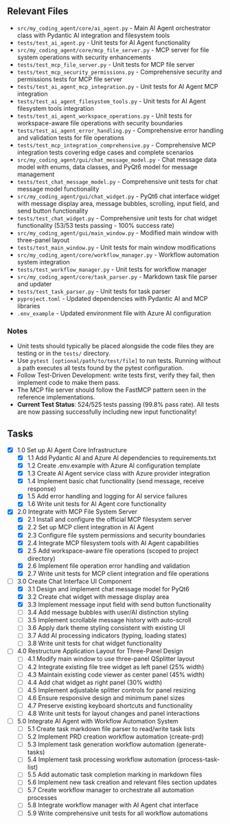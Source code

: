 ## Relevant Files

- `src/my_coding_agent/core/ai_agent.py` - Main AI Agent orchestrator class with Pydantic AI integration and filesystem tools
- `tests/test_ai_agent.py` - Unit tests for AI Agent functionality
- `src/my_coding_agent/core/mcp_file_server.py` - MCP server for file system operations with security enhancements
- `tests/test_mcp_file_server.py` - Unit tests for MCP file server
- `tests/test_mcp_security_permissions.py` - Comprehensive security and permissions tests for MCP file server
- `tests/test_ai_agent_mcp_integration.py` - Unit tests for AI Agent MCP integration
- `tests/test_ai_agent_filesystem_tools.py` - Unit tests for AI Agent filesystem tools integration
- `tests/test_ai_agent_workspace_operations.py` - Unit tests for workspace-aware file operations with security boundaries
- `tests/test_ai_agent_error_handling.py` - Comprehensive error handling and validation tests for file operations
- `tests/test_mcp_integration_comprehensive.py` - Comprehensive MCP integration tests covering edge cases and complete scenarios
- `src/my_coding_agent/gui/chat_message_model.py` - Chat message data model with enums, data classes, and PyQt6 model for message management
- `tests/test_chat_message_model.py` - Comprehensive unit tests for chat message model functionality
- `src/my_coding_agent/gui/chat_widget.py` - PyQt6 chat interface widget with message display area, message bubbles, scrolling, input field, and send button functionality
- `tests/test_chat_widget.py` - Comprehensive unit tests for chat widget functionality (53/53 tests passing - 100% success rate)
- `src/my_coding_agent/gui/main_window.py` - Modified main window with three-panel layout
- `tests/test_main_window.py` - Unit tests for main window modifications
- `src/my_coding_agent/core/workflow_manager.py` - Workflow automation system integration
- `tests/test_workflow_manager.py` - Unit tests for workflow manager
- `src/my_coding_agent/core/task_parser.py` - Markdown task file parser and updater
- `tests/test_task_parser.py` - Unit tests for task parser
- `pyproject.toml` - Updated dependencies with Pydantic AI and MCP libraries
- `.env_example` - Updated environment file with Azure AI configuration

### Notes

- Unit tests should typically be placed alongside the code files they are testing or in the `tests/` directory.
- Use `pytest [optional/path/to/test/file]` to run tests. Running without a path executes all tests found by the pytest configuration.
- Follow Test-Driven Development: write tests first, verify they fail, then implement code to make them pass.
- The MCP file server should follow the FastMCP pattern seen in the reference implementations.
- **Current Test Status**: 524/525 tests passing (99.8% pass rate). All tests are now passing successfully including new input functionality!

## Tasks

- [x] 1.0 Set up AI Agent Core Infrastructure
  - [x] 1.1 Add Pydantic AI and Azure AI dependencies to requirements.txt
  - [x] 1.2 Create .env.example with Azure AI configuration template
  - [x] 1.3 Create AI Agent service class with Azure provider integration
  - [x] 1.4 Implement basic chat functionality (send message, receive response)
  - [x] 1.5 Add error handling and logging for AI service failures
  - [x] 1.6 Write unit tests for AI Agent core functionality

- [x] 2.0 Integrate with MCP File System Server
  - [x] 2.1 Install and configure the official MCP filesystem server
  - [x] 2.2 Set up MCP client integration in AI Agent
  - [x] 2.3 Configure file system permissions and security boundaries
  - [x] 2.4 Integrate MCP filesystem tools with AI Agent capabilities
  - [x] 2.5 Add workspace-aware file operations (scoped to project directory)
  - [x] 2.6 Implement file operation error handling and validation
  - [x] 2.7 Write unit tests for MCP client integration and file operations

- [ ] 3.0 Create Chat Interface UI Component
  - [x] 3.1 Design and implement chat message model for PyQt6
  - [x] 3.2 Create chat widget with message display area
  - [x] 3.3 Implement message input field with send button functionality
  - [ ] 3.4 Add message bubbles with user/AI distinction styling
  - [ ] 3.5 Implement scrollable message history with auto-scroll
  - [ ] 3.6 Apply dark theme styling consistent with existing UI
  - [ ] 3.7 Add AI processing indicators (typing, loading states)
  - [ ] 3.8 Write unit tests for chat widget functionality

- [ ] 4.0 Restructure Application Layout for Three-Panel Design
  - [ ] 4.1 Modify main window to use three-panel QSplitter layout
  - [ ] 4.2 Integrate existing file tree widget as left panel (25% width)
  - [ ] 4.3 Maintain existing code viewer as center panel (45% width)
  - [ ] 4.4 Add chat widget as right panel (30% width)
  - [ ] 4.5 Implement adjustable splitter controls for panel resizing
  - [ ] 4.6 Ensure responsive design and minimum panel sizes
  - [ ] 4.7 Preserve existing keyboard shortcuts and functionality
  - [ ] 4.8 Write unit tests for layout changes and panel interactions

- [ ] 5.0 Integrate AI Agent with Workflow Automation System
  - [ ] 5.1 Create task markdown file parser to read/write task lists
  - [ ] 5.2 Implement PRD creation workflow automation (create-prd)
  - [ ] 5.3 Implement task generation workflow automation (generate-tasks)
  - [ ] 5.4 Implement task processing workflow automation (process-task-list)
  - [ ] 5.5 Add automatic task completion marking in markdown files
  - [ ] 5.6 Implement new task creation and relevant files section updates
  - [ ] 5.7 Create workflow manager to orchestrate all automation processes
  - [ ] 5.8 Integrate workflow manager with AI Agent chat interface
  - [ ] 5.9 Write comprehensive unit tests for all workflow automations
